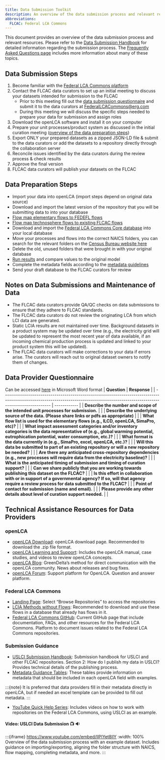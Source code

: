 ```yaml
---
title: Data Submission Toolkit
description: An overview of the data submission process and relevant resources
abbreviations:
  FLCAC: Federal LCA Commons
---
```


This document provides an overview of the data submission process and relevant resources.
Please refer to the [Data Submission Handbook](https://github.com/FLCAC-admin/uslci-content/blob/dev/docs/submission_handbook/00-sub-handbook-landing.md) for detailed information regarding the submission process.
The [Frequently Asked Questions page](FAQ.md) includes more information about many of these topics.

## Data Submission Steps

1. Become familiar with the [Federal LCA Commons platform](https://www.lcacommons.gov/)
2. Contact the FLCAC data curators to set up an initial meeting to discuss your datasets intended for submission to the FLCAC
    - Prior to this meeting fill out the [data submission questionnaire](#data-provider-questionnaire) and submit it to the data curators at FederalLCACommons@erg.com
    - During this meeting we will discuss the specific steps needed to prepare your data for submission and assign roles
3. Download the openLCA software and install it on your computer
4. Prepare your unit processes/product system as discussed in the initial curation meeting ([overview of the data preparation steps](#data-preparation-steps))
5. Export ONLY your prepared datasets as a zipped JSON-LD file & submit to the data curators or add the datasets to a repository directly through the collaboration server
6. Reconcile issues identified by the data curators during the review process & check results
7. Approve the final version
8. FLCAC data curators will publish your datasets on the FLCAC

## Data Preparation Steps

- Import your data into openLCA (import steps depend on original data source)
- Download and import the latest version of the repository that you will be submitting data to into your database
- [Flow map elementary flows to FEDEFL flows](FAQ.md#data-submission)
- [Flow map technosphere flows to existing FLCAC flows](FAQ.md#data-submission)
- Download and import the [Federal LCA Commons Core database](https://www.lcacommons.gov/lca-collaboration/Federal_LCA_Commons/Fed_Commons_core_database/datasets) into your local database
- Move your processes and flows into the correct NAICS folders, you can search for the relevant folders on the [Census Bureau website here](https://www.census.gov/naics/)
- Delete the old, unused folders that were brought in with your original database
- [Run results](FAQ.md#openlca) and compare values to the original model
- Complete the metadata fields according to the [metadata guidelines](https://github.com/FLCAC-admin/uslci-content/blob/dev/docs/submission_handbook/02-how-to-publish-in-the-uslci.md#metadata-guidance-tables)
- Send your draft database to the FLCAC curators for review

## Notes on Data Submissions and Maintenance of Data

- The FLCAC data curators provide QA/QC checks on data submissions to ensure that they adhere to FLCAC standards.
- The FLCAC data curators do not review the originating LCA from which LCI data are generated.
- Static LCIA results are not maintained over time. Background datasets in a product system may be updated over time (e.g., the electricity grid will be updated to represent the most recent year of data available, if an incoming chemical production process is updated and linked to your product system this will be updated).
- The FLCAC data curators will make corrections to your data if errors arise. The curators will reach out to original dataset owners to notify them of changes.

## Data Provider Questionnaire
Can be accessed [here](Data%20Provider%20Questionnaire.docx) in Microsoft Word format
| **Question**                                                                                                                                                                             | **Response** |
| ------------------------------------------------------------------------------------------------------------------------------------------------------------------------------------ | ------------ |
| **Describe the number and scope of the intended unit processes for submission.**                                                                                                     |              |
| **Describe the underlying source of the data. (Please share links or pdfs as appropriate)**                                                                                          |              |
| **What flow list is used for the elementary flows (e.g., ILCD, openLCA, SimaPro, etc)?**                                                                                             |              |
| **What impact assessment categories and/or inventory categories is the data representative of (e.g., global warming potential, eutrophication potential, water consumption, etc.)?** |              |
| **What format is the data currently in (e.g., SimaPro, excel, openLCA, etc.)?**                                                                                                      |              |
| **Will this data be submitted to part of an existing repository or will a new repository be needed?**                                                                                |              |
| **Are there any anticipated cross-repository dependencies (e.g., new processes will require data from the electricity baseline)?**                                                   |              |
| **What is the anticipated timing of submission and timing of curation support?**                                                                                                     |              |
| **Can we share publicly that you are working towards publishing this dataset on the FLCAC?**                                                                                         |              |
| **Is this effort in collaboration with or in support of a governmental agency? If so, will that agency require a review process for data submitted to the FLCAC?**                   |              |
| **Point of contact for submission** **(name and email).**                                                                                                                            |              |
| **Please provide any other details about level of curation support needed.**                                                                                                         |              |

## Technical Assistance Resources for Data Providers
### openLCA

- [openLCA Download](https://www.openlca.org/download/): openLCA download page. Recommended to download the .zip file format.
- [openLCA Learning and Support](https://www.openlca.org/learning/): Includes the openLCA manual, case studies, and videos to review openLCA concepts.
- [openLCA Blog](https://www.openlca.org/blog/): GreenDelta’s method for direct communication with the openLCA community. News about releases and bug fixes.
- [openLCA Forum](https://ask.openlca.org/): Support platform for OpenLCA. Question and answer platform.

### Federal LCA Commons

- [Landing Page](https://www.lcacommons.gov/): Select “Browse Repositories” to access the repositories
- [LCIA Methods without Flows](https://www.lcacommons.gov/lcia-methods-without-flows): Recommended to download and use these flows in a database that already has flows in it.
- [Federal LCA Commons GitHub](https://github.com/FLCAC-admin/FLCAC-docs): Current GitHub page that include documentation, FAQs, and other resources for the Federal LCA Commons. Platform to document issues related to the Federal LCA Commons repositories.

### Submission Guidance

- [USLCI Submission Handbook](https://github.com/FLCAC-admin/uslci-content/blob/dev/docs/submission_handbook/00-sub-handbook-landing.md): Submission handbook for USLCI and other FLCAC repositories. Section 2: How do I publish my data in USLCI? Provides technical details of the publishing process.
- [Metadata Guidance Tables](https://github.com/FLCAC-admin/uslci-content/blob/dev/docs/submission_handbook/02-how-to-publish-in-the-uslci.md#metadata-guidance-tables): These tables provide information on metadata that should be included in each openLCA field with examples.

:::{note}
It is preferred that data providers fill in their metadata directly in openLCA, but if needed an excel template can be provided to fill out metadata.
:::

- [YouTube Quick Help Series](https://www.youtube.com/playlist?list=PLmIn8Hncs7bFUOyXZNGXwG4LtdoTfLz6Q): Includes videos on how to work with repositories on the Federal LCA Commons, using USLCI as an example.

#### Video: USLCI Data Submission 📺 🔉
:::{iframe} https://www.youtube.com/embed/IlPlYet8llY
:width: 100%
Overview of the data submission process with an example dataset. Includes guidance on importing/exporting, aligning the folder structure with NAICS, flow mapping, completing metadata, and more.
:::
